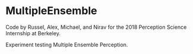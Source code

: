 # MultipleEnsemble

Code by Russel, Alex, Michael, and Nirav for the 2018 Perception Science Internship at Berkeley. 

Experiment testing Multiple Ensemble Perception.